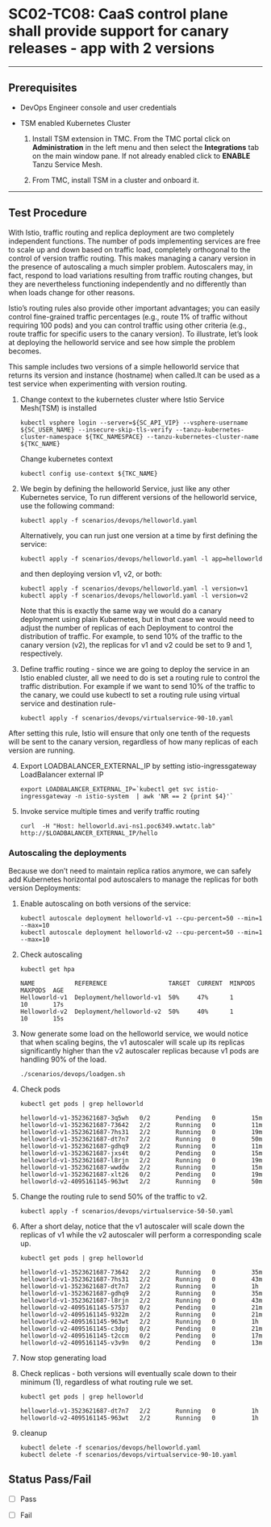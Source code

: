 # SC02-TC08: CaaS control plane shall provide support for canary releases - app with 2 versions

---

## Prerequisites

* DevOps Engineer console and user credentials
* TSM enabled Kubernetes Cluster

  1. Install TSM extension in TMC. From the TMC portal click on **Administration** in the left menu and then select the **Integrations** tab on the main window pane. If not already enabled click to **ENABLE** Tanzu Service Mesh.

  2. From TMC, install TSM in a cluster and onboard it. 

---

## Test Procedure


With Istio, traffic routing and replica deployment are two completely independent functions. The number of pods implementing services are free to scale up and down based on traffic load, completely orthogonal to the control of version traffic routing. This makes managing a canary version in the presence of autoscaling a much simpler problem. Autoscalers may, in fact, respond to load variations resulting from traffic routing changes, but they are nevertheless functioning independently and no differently than when loads change for other reasons.

Istio’s routing rules also provide other important advantages; you can easily control fine-grained traffic percentages (e.g., route 1% of traffic without requiring 100 pods) and you can control traffic using other criteria (e.g., route traffic for specific users to the canary version). To illustrate, let’s look at deploying the helloworld service and see how simple the problem becomes.

This sample includes two versions of a simple helloworld service that returns its version and instance (hostname) when called.It can be used as a test service when experimenting with version routing.


1. Change context to the kubernetes cluster where Istio Service Mesh(TSM) is installed

    ```execute
    kubectl vsphere login --server=${SC_API_VIP} --vsphere-username ${SC_USER_NAME} --insecure-skip-tls-verify --tanzu-kubernetes-cluster-namespace ${TKC_NAMESPACE} --tanzu-kubernetes-cluster-name ${TKC_NAME}
    ```

    Change kubernetes context
    ```execute
    kubectl config use-context ${TKC_NAME}
    ```    

2. We begin by defining the helloworld Service, just like any other Kubernetes service, To run different versions of the helloworld service, use the following command:

    ```execute
    kubectl apply -f scenarios/devops/helloworld.yaml
    ```

    Alternatively, you can run just one version at a time by first defining the service:

    ```
    kubectl apply -f scenarios/devops/helloworld.yaml -l app=helloworld
    ```
    and then deploying version v1, v2, or both:

    ```
    kubectl apply -f scenarios/devops/helloworld.yaml -l version=v1
    kubectl apply -f scenarios/devops/helloworld.yaml -l version=v2
    ```

    Note that this is exactly the same way we would do a canary deployment using plain Kubernetes, but in that case we would need to adjust the number of replicas of each Deployment to control the distribution of traffic. For example, to send 10% of the traffic to the canary version (v2), the replicas for v1 and v2 could be set to 9 and 1, respectively.


3. Define traffic routing - since we are going to deploy the service in an Istio enabled cluster, all we need to do is set a routing rule to control the traffic distribution. For example if we want to send 10% of the traffic to the canary, we could use kubectl to set a routing rule using virtual service and destination rule-

    ```execute
    kubectl apply -f scenarios/devops/virtualservice-90-10.yaml
    ```

After setting this rule, Istio will ensure that only one tenth of the requests will be sent to the canary version, regardless of how many replicas of each version are running.

4. Export LOADBALANCER_EXTERNAL_IP by setting istio-ingressgateway LoadBalancer external IP 

    ```execute
    export LOADBALANCER_EXTERNAL_IP=`kubectl get svc istio-ingressgateway -n istio-system  | awk 'NR == 2 {print $4}'`
    ```

5. Invoke service multiple times and verify traffic routing

    ```execute
    curl  -H "Host: helloworld.avi-ns1.poc6349.wwtatc.lab" http://$LOADBALANCER_EXTERNAL_IP/hello 
    ```


### Autoscaling the deployments

Because we don’t need to maintain replica ratios anymore, we can safely add Kubernetes horizontal pod autoscalers to manage the replicas for both version Deployments:

1. Enable autoscaling on both versions of the service:

    ```execute
    kubectl autoscale deployment helloworld-v1 --cpu-percent=50 --min=1 --max=10
    kubectl autoscale deployment helloworld-v2 --cpu-percent=50 --min=1 --max=10
    ```

2. Check autoscaling 

    ```execute
    kubectl get hpa
    ```

    ```
    NAME           REFERENCE                 TARGET  CURRENT  MINPODS  MAXPODS  AGE
    Helloworld-v1  Deployment/helloworld-v1  50%     47%      1        10       17s
    Helloworld-v2  Deployment/helloworld-v2  50%     40%      1        10       15s
    ```

3. Now generate some load on the helloworld service, we would notice that when scaling begins, the v1 autoscaler will scale up its replicas significantly higher than the v2 autoscaler replicas because v1 pods are handling 90% of the load.

    ```execute t2
    ./scenarios/devops/loadgen.sh
    ```


4. Check pods 

    ```execute
    kubectl get pods | grep helloworld
    ```

    ```
    helloworld-v1-3523621687-3q5wh   0/2       Pending   0          15m
    helloworld-v1-3523621687-73642   2/2       Running   0          11m
    helloworld-v1-3523621687-7hs31   2/2       Running   0          19m
    helloworld-v1-3523621687-dt7n7   2/2       Running   0          50m
    helloworld-v1-3523621687-gdhq9   2/2       Running   0          11m
    helloworld-v1-3523621687-jxs4t   0/2       Pending   0          15m
    helloworld-v1-3523621687-l8rjn   2/2       Running   0          19m
    helloworld-v1-3523621687-wwddw   2/2       Running   0          15m
    helloworld-v1-3523621687-xlt26   0/2       Pending   0          19m
    helloworld-v2-4095161145-963wt   2/2       Running   0          50m
    ```

5. Change the routing rule to send 50% of the traffic to v2. 


    ```execute
    kubectl apply -f scenarios/devops/virtualservice-50-50.yaml
    ```


6. After a short delay, notice that the v1 autoscaler will scale down the replicas of v1 while the v2 autoscaler will perform a corresponding scale up.

    ```execute
    kubectl get pods | grep helloworld
    ```

    ```
    helloworld-v1-3523621687-73642   2/2       Running   0          35m
    helloworld-v1-3523621687-7hs31   2/2       Running   0          43m
    helloworld-v1-3523621687-dt7n7   2/2       Running   0          1h
    helloworld-v1-3523621687-gdhq9   2/2       Running   0          35m
    helloworld-v1-3523621687-l8rjn   2/2       Running   0          43m
    helloworld-v2-4095161145-57537   0/2       Pending   0          21m
    helloworld-v2-4095161145-9322m   2/2       Running   0          21m
    helloworld-v2-4095161145-963wt   2/2       Running   0          1h
    helloworld-v2-4095161145-c3dpj   0/2       Pending   0          21m
    helloworld-v2-4095161145-t2ccm   0/2       Pending   0          17m
    helloworld-v2-4095161145-v3v9n   0/2       Pending   0          13m
    ```

7. Now stop generating load


8. Check replicas - both versions will eventually scale down to their minimum (1), regardless of what routing rule we set.

    ```execute
    kubectl get pods | grep helloworld
    ```

    ```
    helloworld-v1-3523621687-dt7n7   2/2       Running   0          1h
    helloworld-v2-4095161145-963wt   2/2       Running   0          1h
    ```

9. cleanup 

    ```execute
    kubectl delete -f scenarios/devops/helloworld.yaml
    kubectl delete -f scenarios/devops/virtualservice-90-10.yaml
    ```


## Status Pass/Fail

* [  ] Pass
* [  ] Fail

